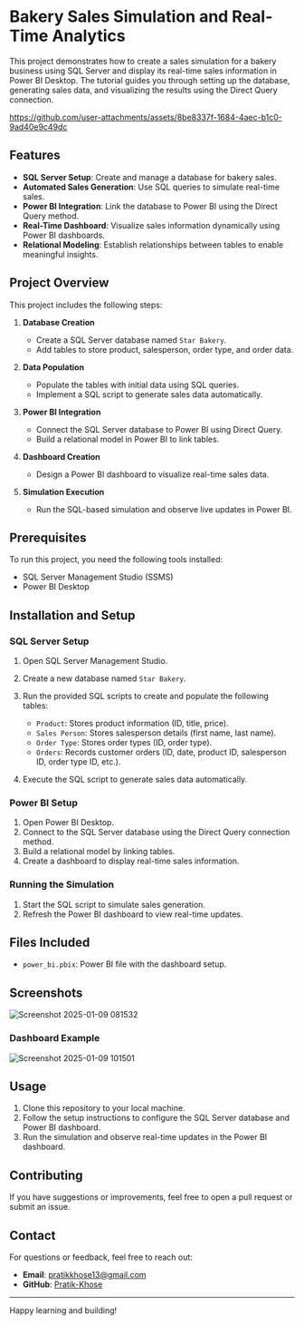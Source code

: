 # Bakery Sales Simulation and Real-Time Analytics

This project demonstrates how to create a sales simulation for a bakery business using SQL Server and display its real-time sales information in Power BI Desktop. The tutorial guides you through setting up the database, generating sales data, and visualizing the results using the Direct Query connection.


https://github.com/user-attachments/assets/8be8337f-1684-4aec-b1c0-9ad40e9c49dc


## Features

- **SQL Server Setup**: Create and manage a database for bakery sales.
- **Automated Sales Generation**: Use SQL queries to simulate real-time sales.
- **Power BI Integration**: Link the database to Power BI using the Direct Query method.
- **Real-Time Dashboard**: Visualize sales information dynamically using Power BI dashboards.
- **Relational Modeling**: Establish relationships between tables to enable meaningful insights.

## Project Overview

This project includes the following steps:

1. **Database Creation**
    - Create a SQL Server database named `Star Bakery`.
    - Add tables to store product, salesperson, order type, and order data.

2. **Data Population**
    - Populate the tables with initial data using SQL queries.
    - Implement a SQL script to generate sales data automatically.

3. **Power BI Integration**
    - Connect the SQL Server database to Power BI using Direct Query.
    - Build a relational model in Power BI to link tables.

4. **Dashboard Creation**
    - Design a Power BI dashboard to visualize real-time sales data.

5. **Simulation Execution**
    - Run the SQL-based simulation and observe live updates in Power BI.

## Prerequisites

To run this project, you need the following tools installed:

- SQL Server Management Studio (SSMS)
- Power BI Desktop

## Installation and Setup

### SQL Server Setup
1. Open SQL Server Management Studio.
2. Create a new database named `Star Bakery`.
3. Run the provided SQL scripts to create and populate the following tables:
    - `Product`: Stores product information (ID, title, price).
    - `Sales Person`: Stores salesperson details (first name, last name).
    - `Order Type`: Stores order types (ID, order type).
    - `Orders`: Records customer orders (ID, date, product ID, salesperson ID, order type ID, etc.).

4. Execute the SQL script to generate sales data automatically.

### Power BI Setup
1. Open Power BI Desktop.
2. Connect to the SQL Server database using the Direct Query connection method.
3. Build a relational model by linking tables.
4. Create a dashboard to display real-time sales information.

### Running the Simulation
1. Start the SQL script to simulate sales generation.
2. Refresh the Power BI dashboard to view real-time updates.

## Files Included


- `power_bi.pbix`: Power BI file with the dashboard setup.

## Screenshots
![Screenshot 2025-01-09 081532](https://github.com/user-attachments/assets/21080042-dce1-48e8-8bb6-43f77bdd5999)

### Dashboard Example
![Screenshot 2025-01-09 101501](https://github.com/user-attachments/assets/7eeca086-b123-44f1-b2b3-8b36fbfb4b7c)


## Usage

1. Clone this repository to your local machine.
2. Follow the setup instructions to configure the SQL Server database and Power BI dashboard.
3. Run the simulation and observe real-time updates in the Power BI dashboard.

## Contributing

If you have suggestions or improvements, feel free to open a pull request or submit an issue.


## Contact

For questions or feedback, feel free to reach out:

- **Email**: pratikkhose13@gmail.com
- **GitHub**: [Pratik-Khose](https://github.com/Pratik-Khose)

---

Happy learning and building!
